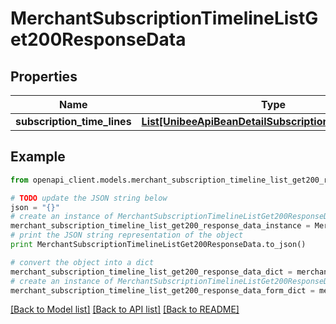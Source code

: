 # MerchantSubscriptionTimelineListGet200ResponseData


## Properties

Name | Type | Description | Notes
------------ | ------------- | ------------- | -------------
**subscription_time_lines** | [**List[UnibeeApiBeanDetailSubscriptionTimeLineDetail]**](UnibeeApiBeanDetailSubscriptionTimeLineDetail.md) | SubscriptionTimeLines | [optional] 

## Example

```python
from openapi_client.models.merchant_subscription_timeline_list_get200_response_data import MerchantSubscriptionTimelineListGet200ResponseData

# TODO update the JSON string below
json = "{}"
# create an instance of MerchantSubscriptionTimelineListGet200ResponseData from a JSON string
merchant_subscription_timeline_list_get200_response_data_instance = MerchantSubscriptionTimelineListGet200ResponseData.from_json(json)
# print the JSON string representation of the object
print MerchantSubscriptionTimelineListGet200ResponseData.to_json()

# convert the object into a dict
merchant_subscription_timeline_list_get200_response_data_dict = merchant_subscription_timeline_list_get200_response_data_instance.to_dict()
# create an instance of MerchantSubscriptionTimelineListGet200ResponseData from a dict
merchant_subscription_timeline_list_get200_response_data_form_dict = merchant_subscription_timeline_list_get200_response_data.from_dict(merchant_subscription_timeline_list_get200_response_data_dict)
```
[[Back to Model list]](../README.md#documentation-for-models) [[Back to API list]](../README.md#documentation-for-api-endpoints) [[Back to README]](../README.md)


